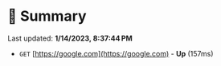 # 📖 Summary
Last updated: **1/14/2023, 8:37:44 PM**

- `GET` [https://google.com](https://google.com) - **Up** (157ms)
